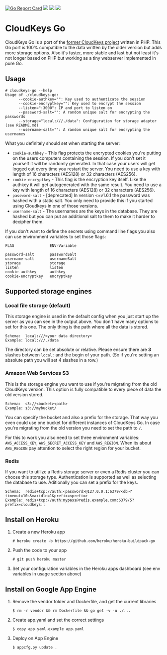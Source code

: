 [![Go Report Card](https://goreportcard.com/badge/github.com/Luzifer/cloudkeys-go)](https://goreportcard.com/report/github.com/Luzifer/cloudkeys-go)
![](https://badges.fyi/github/license/Luzifer/cloudkeys-go)
![](https://badges.fyi/github/downloads/Luzifer/cloudkeys-go)
![](https://badges.fyi/github/latest-release/Luzifer/cloudkeys-go)

# CloudKeys Go

CloudKeys Go is a port of the [former CloudKeys project](https://github.com/awesomecoders/cloudkeys) written in PHP. This Go port is 100% compatible to the data written by the older version but adds more storage options. Also it's faster, more stable and last but not least it's not longer based on PHP but working as a tiny webserver implemented in pure Go.

## Usage

```
# cloudkeys-go --help
Usage of ./cloudkeys-go:
      --cookie-authkey="": Key used to authenticate the session
      --cookie-encryptkey="": Key used to encrypt the session
      --listen=":3000": IP and port to listen on
      --password-salt="": A random unique salt for encrypting the passwords
      --storage="local:///./data": Configuration for storage adapter (see README.md)
      --username-salt="": A random unique salt for encrypting the usernames
```

What you definitely should set when starting the server:

- `cookie-authkey` - This flag protects the encrypted cookies you're putting on the users computers containing the session. If you don't set it yourself it will be randomly generated. In that case your users will get logged out every time you restart the server. You need to use a key with length of 16 characters (AES128) or 32 characters (AES256).
- `cookie-encryptkey` - This flag is the encryption key itself. Like the authkey it will get autogenerated with the same result. You need to use a key with length of 16 characters (AES128) or 32 characters (AES256).
- `password-salt` - [deprecated] In version <=v1.6.1 the password was hashed with a static salt. You only need to provide this if you started using Cloudkeys in one of those versions.
- `username-salt` - The usernames are the keys in the database. They are hashed but you can put an additional salt to them to make it harder to decipher them.

If you don't want to define the secrets using command line flags you also can use environment variables to set those flags:

```
FLAG                ENV-Variable

password-salt       passwordSalt
username-salt       usernameSalt
storage             storage
listen              listen
cookie-authkey      authkey
cookie-encryptkey   encryptkey
```

## Supported storage engines

### Local file storage (default)

This storage engine is used in the default config when you just start up the server as you can see in the output above. You don't have many options to set for this one. The only thing is the path where all the data is stored.

```
Schema:  local:///<your data directory>
Example: local:///./data
```

The directory can be set absolute or relative. Please ensure there are **3** slashes between `local:` and the begin of your path. (So if you're setting an absolute path you will set 4 slashes in a row.)

### Amazon Web Services S3

This is the storage engine you want to use if you're migrating from the old CloudKeys version. This option is fully compatible to every piece of data the old version stored.

```
Schema:  s3://<bucket><path>
Example: s3://mybucket/
```

You can specify the bucket and also a prefix for the storage. That way you even could use one bucket for different instances of CloudKeys Go. In case you're migrating from the old version you need to set the path to `/`.

For this to work you also need to set three environment variables: `AWS_ACCESS_KEY`, `AWS_SECRET_ACCESS_KEY` and `AWS_REGION`. When its about `AWS_REGION` pay attention to select the right region for your bucket.

### Redis

If you want to utilize a Redis storage server or even a Redis cluster you can choose this storage type. Authentication is supported as well as selecting the database to use. Aditionally you can set a prefix for the keys.

```
Schema:  redis+tcp://auth:<password>@127.0.0.1:6379/<db>?timeout=10s&maxidle=1&prefix=<prefix>
Example: redis+tcp://auth:mypass@redis.example.com:6379/5?prefix=cloudkeys::
```

## Install on Heroku

1. Create a new Heroku app

    ```
    # heroku create -b https://github.com/heroku/heroku-buildpack-go
    ```

2. Push the code to your app

    ```
    # git push heroku master
    ```

3. Set your configuration variables in the Heroku apps dashboard (see env variables in usage section above)

## Install on Google App Engine

1. Remove the vendor folder and Dockerfile, and get the current libraries

    ```
    $ rm -r vendor && rm Dockerfile && go get -v -u ./...
    ```

2. Create app.yaml and set the correct settings
    ```
    $ copy app.yaml.example app.yaml
    ```

3. Deploy on App Engine

    ```
    $ appcfg.py update .
    ```
